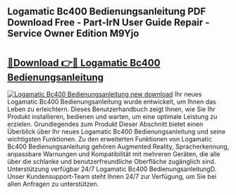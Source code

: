 ## Logamatic Bc400 Bedienungsanleitung PDF Download Free - Part-IrN User Guide Repair - Service Owner Edition M9Yjo

# <h2><a href="http://df4qw0.blite.top/?on=Logamatic+Bc400+Bedienungsanleitung">🔗Download 👉🔴 Logamatic Bc400 Bedienungsanleitung</a></h2>

[![Logamatic Bc400 Bedienungsanleitung new download](https://i.imgur.com/lujVjoI.png)](http://df4qw0.blite.top/?on=Logamatic+Bc400+Bedienungsanleitung)
Ihr neues Logamatic Bc400 Bedienungsanleitung wurde entwickelt, um Ihnen das Leben zu erleichtern. Dieses Benutzerhandbuch zeigt Ihnen, wie Sie Ihr Produkt installieren, bedienen und warten, um eine optimale Leistung zu erzielen. Grundlegendes zum Produkt Dieser Abschnitt bietet einen Überblick über Ihr neues Logamatic Bc400 Bedienungsanleitung und seine wichtigsten Funktionen. Zu den erweiterten Funktionen von Logamatic Bc400 Bedienungsanleitung gehören Augmented Reality, Spracherkennung, anpassbare Warnungen und Kompatibilität mit mehreren Geräten, die alle über die schlanke und benutzerfreundliche Oberfläche zugänglich sind. Unterstützung verfügbar 24/7 Logamatic Bc400 BedienungsanleitungD. Unser Kundensupport-Team steht Ihnen 24/7 zur Verfügung, um Sie bei allen Anfragen zu unterstützen.
